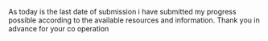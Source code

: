 As today is the last date of submission i have submitted my progress
possible according to the available resources and information.
Thank you in advance for your co operation
